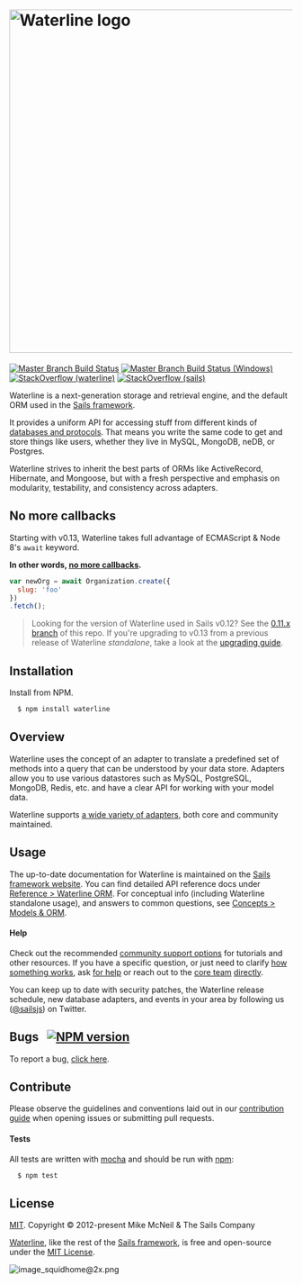 # [<img title="waterline-logo" src="http://i.imgur.com/3Xqh6Mz.png" width="610px" alt="Waterline logo"/>](http://waterlinejs.org)

[![Master Branch Build Status](https://travis-ci.org/balderdashy/waterline.svg?branch=master)](https://travis-ci.org/balderdashy/waterline)
[![Master Branch Build Status (Windows)](https://ci.appveyor.com/api/projects/status/tdu70ax32iymvyq3?svg=true)](https://ci.appveyor.com/project/mikermcneil/waterline)
[![StackOverflow (waterline)](https://img.shields.io/badge/stackoverflow-waterline-blue.svg)]( http://stackoverflow.com/questions/tagged/waterline)
[![StackOverflow (sails)](https://img.shields.io/badge/stackoverflow-sails.js-blue.svg)]( http://stackoverflow.com/questions/tagged/sails.js)

Waterline is a next-generation storage and retrieval engine, and the default ORM used in the [Sails framework](https://sailsjs.com).

It provides a uniform API for accessing stuff from different kinds of [databases and protocols](https://sailsjs.com/documentation/concepts/extending-sails/adapters/available-adapters). That means you write the same code to get and store things like users, whether they live in MySQL, MongoDB, neDB, or Postgres.

Waterline strives to inherit the best parts of ORMs like ActiveRecord, Hibernate, and Mongoose, but with a fresh perspective and emphasis on modularity, testability, and consistency across adapters.

## No more callbacks

Starting with v0.13, Waterline takes full advantage of ECMAScript & Node 8's `await` keyword.

**In other words, [no more callbacks](https://gist.github.com/mikermcneil/c1028d000cc0cc8bce995a2a82b29245).**

```js
var newOrg = await Organization.create({
  slug: 'foo'
})
.fetch();
```

> Looking for the version of Waterline used in Sails v0.12?  See the [0.11.x branch](https://github.com/balderdashy/waterline/tree/0.11.x) of this repo.  If you're upgrading to v0.13 from a previous release of Waterline _standalone_, take a look at the [upgrading guide](http://sailsjs.com/documentation/upgrading/to-v-1-0).

## Installation
Install from NPM.

```bash
  $ npm install waterline
```

## Overview
Waterline uses the concept of an adapter to translate a predefined set of methods into a query that can be understood by your data store. Adapters allow you to use various datastores such as MySQL, PostgreSQL, MongoDB, Redis, etc. and have a clear API for working with your model data.

Waterline supports [a wide variety of adapters](http://sailsjs.com/documentation/concepts/extending-sails/adapters/available-adapters), both core and community maintained.

## Usage

The up-to-date documentation for Waterline is maintained on the [Sails framework website](http://sailsjs.com).
You can find detailed API reference docs under [Reference > Waterline ORM](http://sailsjs.com/documentation/reference/waterline-orm).  For conceptual info (including Waterline standalone usage), and answers to common questions, see [Concepts > Models & ORM](http://sailsjs.com/docs/concepts/extending-sails/adapters/custom-adapters).

#### Help

Check out the recommended [community support options](http://sailsjs.com/support) for tutorials and other resources.  If you have a specific question, or just need to clarify [how something works](https://docs.google.com/drawings/d/1u7xb5jDY5i2oeVRP2-iOGGVsFbosqTMWh9wfmY3BTfw/edit), ask [for help](https://gitter.im/balderdashy/sails) or reach out to the [core team](http://sailsjs.com/about) [directly](http://sailsjs.com/flagship).

You can keep up to date with security patches, the Waterline release schedule, new database adapters, and events in your area by following us ([@sailsjs](https://twitter.com/sailsjs)) on Twitter.

## Bugs &nbsp; [![NPM version](https://badge.fury.io/js/waterline.svg)](http://npmjs.com/package/waterline)
To report a bug, [click here](http://sailsjs.com/bugs).

## Contribute
Please observe the guidelines and conventions laid out in our [contribution guide](http://sailsjs.com/documentation/contributing) when opening issues or submitting pull requests.

#### Tests
All tests are written with [mocha](https://mochajs.org/) and should be run with [npm](https://www.npmjs.com/):

``` bash
  $ npm test
```


## License
[MIT](http://sailsjs.com/license). Copyright © 2012-present Mike McNeil & The Sails Company

[Waterline](http://waterlinejs.org), like the rest of the [Sails framework](https://sailsjs.com), is free and open-source under the [MIT License](https://sailsjs.com/license).

![image_squidhome@2x.png](http://sailsjs.com/images/bkgd_squiddy.png)

